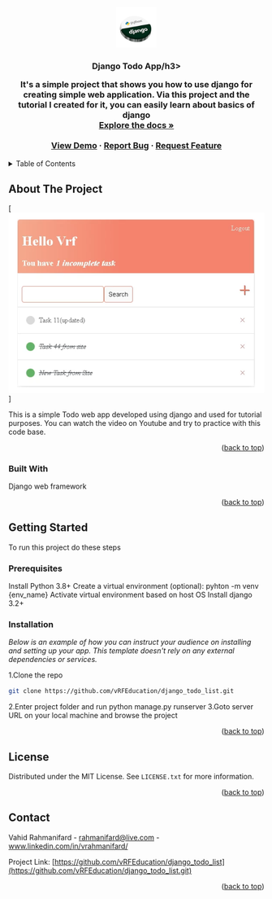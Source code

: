 <!-- Improved compatibility of back to top link: See: https://github.com/vRFEducation/django_todo_list/pull/73 -->
<a name="readme-top"></a>
<!--
*** Thanks for checking out the Best-README-Template. If you have a suggestion
*** that would make this better, please fork the repo and create a pull request
*** or simply open an issue with the tag "enhancement".
*** Don't forget to give the project a star!
*** Thanks again! Now go create something AMAZING! :D
-->



<!-- PROJECT SHIELDS -->
<!--
*** I'm using markdown "reference style" links for readability.
*** Reference links are enclosed in brackets [ ] instead of parentheses ( ).
*** See the bottom of this document for the declaration of the reference variables
*** for contributors-url, forks-url, etc. This is an optional, concise syntax you may use.
*** https://www.markdownguide.org/basic-syntax/#reference-style-links
-->

<!-- PROJECT LOGO -->
<br />
<div align="center">
  <a href="https://github.com/vRFEducation/django_todo_list">
    <img src="images/logo.png" alt="Logo" width="80" height="80">
  </a>

  <h3 align="center">Django Todo App/h3>

  <p align="center">
    It's a simple project that shows you how to use django for creating simple web application. Via this project and the tutorial I created for it, you can easily learn about basics of django
    <br />
    <a href="https://github.com/vRFEducation/django_todo_list"><strong>Explore the docs »</strong></a>
    <br />
    <br />
    <a href="https://github.com/vRFEducation/django_todo_list">View Demo</a>
    ·
    <a href="https://github.com/vRFEducation/django_todo_list/issues">Report Bug</a>
    ·
    <a href="https://github.com/vRFEducation/django_todo_list/issues">Request Feature</a>
  </p>
</div>



<!-- TABLE OF CONTENTS -->
<details>
  <summary>Table of Contents</summary>
  <ol>
    <li>
      <a href="#about-the-project">About The Project</a>
      <ul>
        <li><a href="#built-with">Built With</a></li>
      </ul>
    </li>
    <li>
      <a href="#getting-started">Getting Started</a>
      <ul>
        <li><a href="#prerequisites">Prerequisites</a></li>
        <li><a href="#installation">Installation</a></li>
      </ul>
    </li>
    <li><a href="#contributing">Contributing</a></li>
    <li><a href="#license">License</a></li>
    <li><a href="#contact">Contact</a></li>
  </ol>
</details>



<!-- ABOUT THE PROJECT -->
## About The Project

[![Product Name Screen Shot][product-screenshot]]

This is a simple Todo web app developed using django and used for tutorial purposes. You can watch the video on Youtube and try to practice with this code base.

<p align="right">(<a href="#readme-top">back to top</a>)</p>



### Built With

Django web framework

<p align="right">(<a href="#readme-top">back to top</a>)</p>



<!-- GETTING STARTED -->
## Getting Started

To run this project do these steps
### Prerequisites
Install Python 3.8+
Create a virtual environment (optional): pyhton -m venv {env_name}
  Activate virtual environment based on host OS
Install django 3.2+


### Installation

_Below is an example of how you can instruct your audience on installing and setting up your app. This template doesn't rely on any external dependencies or services._

1.Clone the repo
   ```sh
   git clone https://github.com/vRFEducation/django_todo_list.git
   ```
2.Enter project folder and run python manage.py runserver
3.Goto server URL on your local machine and browse the project
<p align="right">(<a href="#readme-top">back to top</a>)</p>




## License

Distributed under the MIT License. See `LICENSE.txt` for more information.

<p align="right">(<a href="#readme-top">back to top</a>)</p>



<!-- CONTACT -->
## Contact

Vahid Rahmanifard - rahmanifard@live.com - www.linkedin.com/in/vrahmanifard/

Project Link: [https://github.com/vRFEducation/django_todo_list](https://github.com/vRFEducation/django_todo_list.git)

<p align="right">(<a href="#readme-top">back to top</a>)</p>


<!-- MARKDOWN LINKS & IMAGES -->
<!-- https://www.markdownguide.org/basic-syntax/#reference-style-links -->
[contributors-shield]: https://img.shields.io/github/contributors/othneildrew/Best-README-Template.svg?style=for-the-badge
[contributors-url]: https://github.com/vRFEducation/django_todo_list/graphs/contributors
[forks-shield]: https://img.shields.io/github/forks/othneildrew/Best-README-Template.svg?style=for-the-badge
[forks-url]: https://github.com/vRFEducation/django_todo_list/network/members
[stars-shield]: https://img.shields.io/github/stars/othneildrew/Best-README-Template.svg?style=for-the-badge
[stars-url]: https://github.com/vRFEducation/django_todo_list/stargazers
[issues-shield]: https://img.shields.io/github/issues/othneildrew/Best-README-Template.svg?style=for-the-badge
[issues-url]: https://github.com/vRFEducation/django_todo_list/issues
[license-shield]: https://img.shields.io/github/license/othneildrew/Best-README-Template.svg?style=for-the-badge
[license-url]: https://github.com/vRFEducation/django_todo_list/blob/master/LICENSE.txt
[linkedin-shield]: https://img.shields.io/badge/-LinkedIn-black.svg?style=for-the-badge&logo=linkedin&colorB=555
[linkedin-url]: https://linkedin.com/in/othneildrew
[product-screenshot]: images/screenshot.png
[Next.js]: https://img.shields.io/badge/next.js-000000?style=for-the-badge&logo=nextdotjs&logoColor=white
[Next-url]: https://nextjs.org/
[React.js]: https://img.shields.io/badge/React-20232A?style=for-the-badge&logo=react&logoColor=61DAFB
[React-url]: https://reactjs.org/
[Vue.js]: https://img.shields.io/badge/Vue.js-35495E?style=for-the-badge&logo=vuedotjs&logoColor=4FC08D
[Vue-url]: https://vuejs.org/
[Angular.io]: https://img.shields.io/badge/Angular-DD0031?style=for-the-badge&logo=angular&logoColor=white
[Angular-url]: https://angular.io/
[Svelte.dev]: https://img.shields.io/badge/Svelte-4A4A55?style=for-the-badge&logo=svelte&logoColor=FF3E00
[Svelte-url]: https://svelte.dev/
[Laravel.com]: https://img.shields.io/badge/Laravel-FF2D20?style=for-the-badge&logo=laravel&logoColor=white
[Laravel-url]: https://laravel.com
[Bootstrap.com]: https://img.shields.io/badge/Bootstrap-563D7C?style=for-the-badge&logo=bootstrap&logoColor=white
[Bootstrap-url]: https://getbootstrap.com
[JQuery.com]: https://img.shields.io/badge/jQuery-0769AD?style=for-the-badge&logo=jquery&logoColor=white
[JQuery-url]: https://jquery.com 
